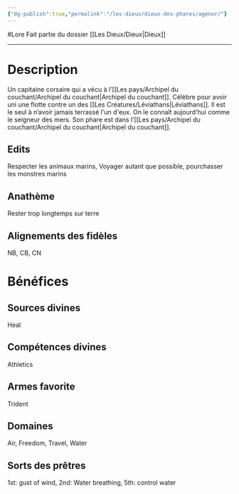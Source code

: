 ```yaml
---
{"dg-publish":true,"permalink":"/les-dieux/dieux-des-phares/agenor/"}
---
```


#Lore 
Fait partie du dossier [[Les Dieux/Dieux\|Dieux]]

-------

# Description
Un capitaine corsaire qui a vécu à l’[[Les pays/Archipel du couchant/Archipel du couchant\|Archipel du couchant]]. Célèbre pour avoir uni une flotte contre un des [[Les Créatures/Léviathans\|Léviathans]]. Il est le seul à n’avoir jamais terrassé l'un d'eux. On le connaît aujourd’hui comme le seigneur des mers.
Son phare est dans l’[[Les pays/Archipel du couchant/Archipel du couchant\|Archipel du couchant]].
## Edits
Respecter les animaux marins, Voyager autant que possible, pourchasser les monstres marins
## Anathème
Rester trop longtemps sur terre
## Alignements des fidèles
NB, CB, CN
# Bénéfices
## Sources divines
Heal
## Compétences divines
Athletics
## Armes favorite
Trident
## Domaines
Air, Freedom, Travel, Water
## Sorts des prêtres
1st: gust of wind, 2nd: Water breathing, 5th: control water